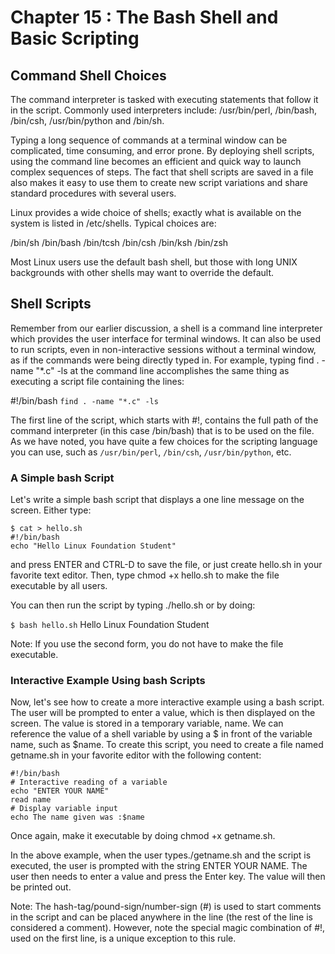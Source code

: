 # Chapter 15 : The Bash Shell and Basic Scripting

## Command Shell Choices
The command interpreter is tasked with executing statements that follow it in the script. Commonly used interpreters include: /usr/bin/perl, /bin/bash, /bin/csh, /usr/bin/python and /bin/sh.

Typing a long sequence of commands at a terminal window can be complicated, time consuming, and error prone. By deploying shell scripts, using the command line becomes an efficient and quick way to launch complex sequences of steps. The fact that shell scripts are saved in a file also makes it easy to use them to create new script variations and share standard procedures with several users.

Linux provides a wide choice of shells; exactly what is available on the system is listed in /etc/shells. Typical choices are:

/bin/sh
/bin/bash
/bin/tcsh
/bin/csh
/bin/ksh
/bin/zsh

Most Linux users use the default bash shell, but those with long UNIX backgrounds with other shells may want to override the default.

## Shell Scripts
Remember from our earlier discussion, a shell is a command line interpreter which provides the user interface for terminal windows. It can also be used to run scripts, even in non-interactive sessions without a terminal window, as if the commands were being directly typed in. For example, typing find . -name "*.c" -ls at the command line accomplishes the same thing as executing a script file containing the lines:

#!/bin/bash
`find . -name "*.c" -ls`

The first line of the script, which starts with #!, contains the full path of the command interpreter (in this case /bin/bash) that is to be used on the file. As we have noted, you have quite a few choices for the scripting language you can use, such as `/usr/bin/perl`, `/bin/csh`, `/usr/bin/python`, etc.

### A Simple bash Script
Let's write a simple bash script that displays a one line message on the screen. Either type:
```
$ cat > hello.sh
#!/bin/bash
echo "Hello Linux Foundation Student"
```

and press ENTER and CTRL-D to save the file, or just create hello.sh in your favorite text editor. Then, type chmod +x hello.sh to make the file executable by all users.

You can then run the script by  typing ./hello.sh or by doing:

`$ bash hello.sh`
Hello Linux Foundation Student

Note: If you use the second form, you do not have to make the file executable.

### Interactive Example Using bash Scripts
Now, let's see how to create a more interactive example using a bash script. The user will be prompted to enter a value, which is then displayed on the screen. The value is stored in a temporary variable, name. We can reference the value of a shell variable by using a $ in front of the variable name, such as $name. To create this script, you need to create a file named getname.sh in your favorite editor with the following content: 
```
#!/bin/bash
# Interactive reading of a variable
echo "ENTER YOUR NAME"
read name
# Display variable input
echo The name given was :$name
```

Once again, make it executable by doing chmod +x getname.sh.

In the above example, when the user types./getname.sh and the script is executed, the user is prompted with the string ENTER YOUR NAME. The user then needs to enter a value and press the Enter key. The value will then be printed out.

Note: The hash-tag/pound-sign/number-sign (#) is used to start comments in the script and can be placed anywhere in the line (the rest of the line is considered a comment). However, note the special magic combination of #!, used on the first line, is a unique exception to this rule.